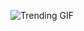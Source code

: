 ![Trending GIF](https://media1.giphy.com/media/2jMtpIi8mhE8ctiMtK/giphy.gif?cid=8bb217720s750gc0uqg97b6h7vj7xtnstv0fcbpho63ak3a4&ep=v1_gifs_search&rid=giphy.gif&ct=g)
